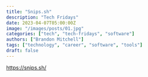 ```yaml
---
title: "Snips.sh"
description: "Tech Fridays"
date: 2023-04-07T05:00:00Z
image: "/images/posts/01.jpg"
categories: ["tech", "tech-fridays", "software"]
authors: ["Brandon Mitchell"]
tags: ["technology", "career", "software", "tools"]
draft: false
---
```



https://snips.sh/
